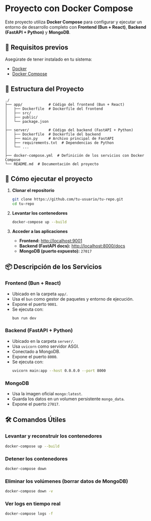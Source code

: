 # Proyecto con Docker Compose

Este proyecto utiliza **Docker Compose** para configurar y ejecutar un entorno de desarrollo completo con **Frontend (Bun + React)**, **Backend (FastAPI + Python)** y **MongoDB**.

## 📌 Requisitos previos
Asegúrate de tener instalado en tu sistema:
- [Docker](https://www.docker.com/get-started)
- [Docker Compose](https://docs.docker.com/compose/install/)

## 📂 Estructura del Proyecto
```
./
├── app/            # Código del frontend (Bun + React)
│   ├── Dockerfile  # Dockerfile del frontend
│   ├── src/
│   ├── public/
│   └── package.json
│
├── server/         # Código del backend (FastAPI + Python)
│   ├── Dockerfile  # Dockerfile del backend
│   ├── main.py     # Archivo principal de FastAPI
│   ├── requirements.txt  # Dependencias de Python
│   └── ...
│
├── docker-compose.yml  # Definición de los servicios con Docker Compose
└── README.md  # Documentación del proyecto
```

## 🚀 Cómo ejecutar el proyecto

1. **Clonar el repositorio**
   ```sh
   git clone https://github.com/tu-usuario/tu-repo.git
   cd tu-repo
   ```

2. **Levantar los contenedores**
   ```sh
   docker-compose up --build
   ```

3. **Acceder a las aplicaciones**
    - **Frontend:** [http://localhost:9001](http://localhost:9001)
    - **Backend (FastAPI docs):** [http://localhost:8000/docs](http://localhost:8000/docs)
    - **MongoDB (puerto expuesto):** `27017`

## 📦 Descripción de los Servicios

### **Frontend (Bun + React)**
- Ubicado en la carpeta `app/`.
- Usa el `bun` como gestor de paquetes y entorno de ejecución.
- Expone el puerto `9001`.
- Se ejecuta con:
  ```sh
  bun run dev
  ```

### **Backend (FastAPI + Python)**
- Ubicado en la carpeta `server/`.
- Usa `uvicorn` como servidor ASGI.
- Conectado a MongoDB.
- Expone el puerto `8000`.
- Se ejecuta con:
  ```sh
  uvicorn main:app --host 0.0.0.0 --port 8000
  ```

### **MongoDB**
- Usa la imagen oficial `mongo:latest`.
- Guarda los datos en un volumen persistente `mongo_data`.
- Expone el puerto `27017`.

## 🛠 Comandos Útiles

### **Levantar y reconstruir los contenedores**
```sh
docker-compose up --build
```

### **Detener los contenedores**
```sh
docker-compose down
```

### **Eliminar los volúmenes (borrar datos de MongoDB)**
```sh
docker-compose down -v
```

### **Ver logs en tiempo real**
```sh
docker-compose logs -f
```
